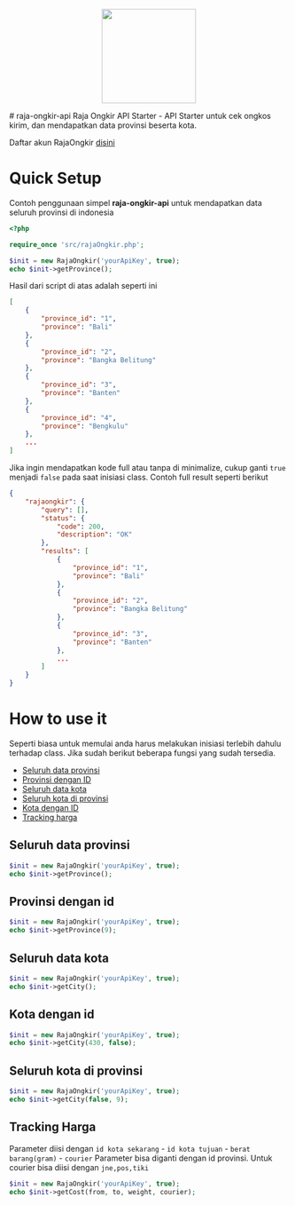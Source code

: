 <p align="center">
 <img src="http://satmaxt.xyz/theme/LikeEarth/assets/img/logo.png" width="170" />
</p>
# raja-ongkir-api
Raja Ongkir API Starter - API Starter untuk cek ongkos kirim, dan mendapatkan data provinsi beserta kota.

Daftar akun RajaOngkir [disini](http://rajaongkir.com/akun/daftar "RajaOngkir")

# Quick Setup
Contoh penggunaan simpel **raja-ongkir-api** untuk mendapatkan data seluruh provinsi di indonesia
```php
<?php

require_once 'src/rajaOngkir.php';

$init = new RajaOngkir('yourApiKey', true);
echo $init->getProvince();

```

Hasil dari script di atas adalah seperti ini
```json
[
	{
		"province_id": "1",
		"province": "Bali"
	},
	{
		"province_id": "2",
		"province": "Bangka Belitung"
	},
	{
		"province_id": "3",
		"province": "Banten"
	},
	{
		"province_id": "4",
		"province": "Bengkulu"
	},
	...
]
```

Jika ingin mendapatkan kode full atau tanpa di minimalize, cukup ganti ```true``` menjadi ```false``` pada saat inisiasi class.
Contoh full result seperti berikut
```json
{
	"rajaongkir": {
		"query": [],
		"status": {
			"code": 200,
			"description": "OK"
		},
		"results": [
			{
				"province_id": "1",
				"province": "Bali"
			},
			{
				"province_id": "2",
				"province": "Bangka Belitung"
			},
			{
				"province_id": "3",
				"province": "Banten"
			},
			...
		]
	}
}
```

# How to use it
Seperti biasa untuk memulai anda harus melakukan inisiasi terlebih dahulu terhadap class. Jika sudah berikut beberapa fungsi yang sudah tersedia.

* [Seluruh data provinsi](#seluruh-data-provinsi)
* [Provinsi dengan ID](#provinsi-dengan-id)
* [Seluruh data kota](#seluruh-data-kota)
* [Seluruh kota di provinsi](#seluruh-kota-di-provinsi)
* [Kota dengan ID](#kota-dengan-id)
* [Tracking harga](#tracking-harga)

## Seluruh data provinsi
```php
$init = new RajaOngkir('yourApiKey', true);
echo $init->getProvince();
```

## Provinsi dengan id
```php
$init = new RajaOngkir('yourApiKey', true);
echo $init->getProvince(9);
```

## Seluruh data kota
```php
$init = new RajaOngkir('yourApiKey', true);
echo $init->getCity();
```

## Kota dengan id
```php
$init = new RajaOngkir('yourApiKey', true);
echo $init->getCity(430, false);
```

## Seluruh kota di provinsi
```php
$init = new RajaOngkir('yourApiKey', true);
echo $init->getCity(false, 9);
```

## Tracking Harga
Parameter diisi dengan ```id kota sekarang``` - ```id kota tujuan``` - ```berat barang(gram)``` - ```courier```
Parameter bisa diganti dengan id provinsi.
Untuk courier bisa diisi dengan ```jne,pos,tiki```

```php
$init = new RajaOngkir('yourApiKey', true);
echo $init->getCost(from, to, weight, courier);
```
